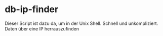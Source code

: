 

# db-ip-finder
Dieser Script ist dazu da, um in der Unix Shell. Schnell und unkompliziert. Daten über eine IP herrauszufinden
